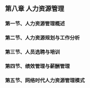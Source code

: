 ## 第八章 人力资源管理
### 第一节、人力资源管理概述
### 第二节、人力资源规划与工作分析
### 第三节、人员选聘与培训
### 第四节、绩效管理与薪酬管理
### 第五节、网络时代人力资源管理模式